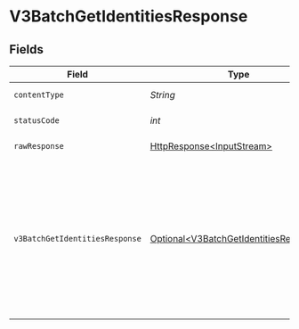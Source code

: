 # V3BatchGetIdentitiesResponse


## Fields

| Field                                                                                                                                                                        | Type                                                                                                                                                                         | Required                                                                                                                                                                     | Description                                                                                                                                                                  | Example                                                                                                                                                                      |
| ---------------------------------------------------------------------------------------------------------------------------------------------------------------------------- | ---------------------------------------------------------------------------------------------------------------------------------------------------------------------------- | ---------------------------------------------------------------------------------------------------------------------------------------------------------------------------- | ---------------------------------------------------------------------------------------------------------------------------------------------------------------------------- | ---------------------------------------------------------------------------------------------------------------------------------------------------------------------------- |
| `contentType`                                                                                                                                                                | *String*                                                                                                                                                                     | :heavy_check_mark:                                                                                                                                                           | HTTP response content type for this operation                                                                                                                                |                                                                                                                                                                              |
| `statusCode`                                                                                                                                                                 | *int*                                                                                                                                                                        | :heavy_check_mark:                                                                                                                                                           | HTTP response status code for this operation                                                                                                                                 |                                                                                                                                                                              |
| `rawResponse`                                                                                                                                                                | [HttpResponse\<InputStream>](https://docs.oracle.com/en/java/javase/11/docs/api/java.net.http/java/net/http/HttpResponse.html)                                               | :heavy_check_mark:                                                                                                                                                           | Raw HTTP response; suitable for custom response parsing                                                                                                                      |                                                                                                                                                                              |
| `v3BatchGetIdentitiesResponse`                                                                                                                                               | [Optional\<V3BatchGetIdentitiesResponse>](../../models/components/V3BatchGetIdentitiesResponse.md)                                                                           | :heavy_minus_sign:                                                                                                                                                           | V3BatchGetIdentitiesResponse                                                                                                                                                 | {<br/>"lastKey": "fNqtI2wVPka+yAFC5qRtrQ==",<br/>"results": [<br/>{<br/>"identityId": "4a6317c1-4855-4900-b369-bed138f4ec00"<br/>},<br/>{<br/>"identityId": "e53c0597-1cce-4d8f-bd1b-e0a10f875ac9"<br/>}<br/>]<br/>} |